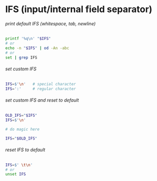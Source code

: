 # IFS (input/internal field separator)

###### print default IFS (whitespace, tab, newline)
```bash
printf '%q\n' "$IFS"
# or
echo -n "$IFS" | od -An -abc
# or
set | grep IFS
```

###### set custom IFS
```bash
IFS=$'\n'   # special character
IFS=':'     # regular character
```

###### set custom IFS and reset to default
```bash
OLD_IFS="$IFS"
IFS=$'\n'

# do magic here

IFS="$OLD_IFS"
```

###### reset IFS to default
```bash
IFS=$' \t\n'
# or
unset IFS
```








